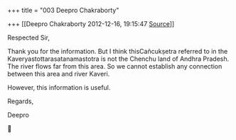 +++
title = "003 Deepro Chakraborty"

+++
[[Deepro Chakraborty	2012-12-16, 19:15:47 [Source](https://groups.google.com/g/bvparishat/c/Wyt-_gJcMw0)]]



Respected Sir,

Thank you for the information. But I think thisCañcukṣetra referred to in the Kaveryastottarasatanamastotra is not the Chenchu land of Andhra Pradesh. The river flows far from this area. So we cannot establish any connection between this area and river Kaveri.

However, this information is useful.

Regards,

Deepro



